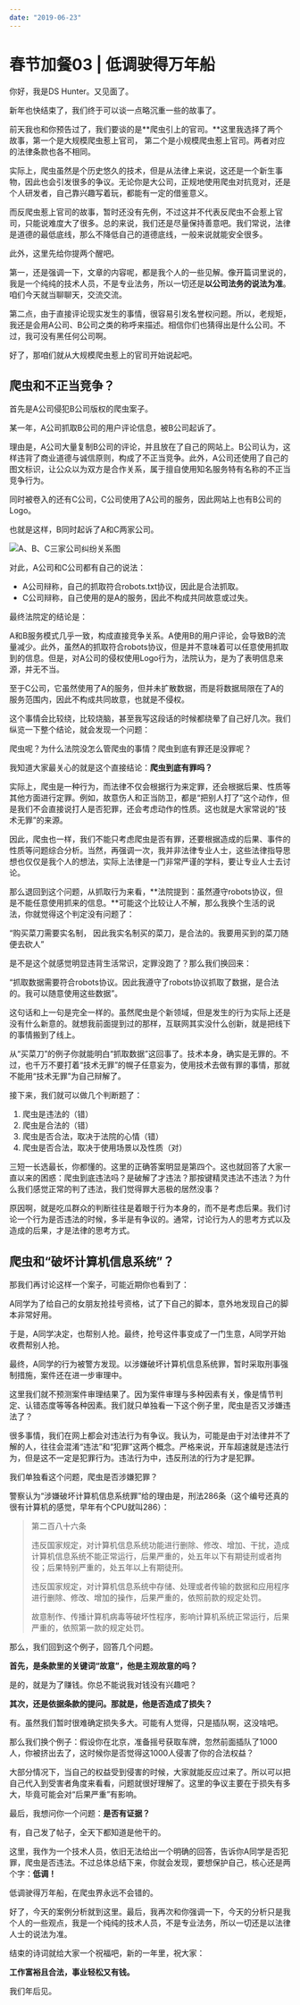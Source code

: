 ```yaml
---
date: "2019-06-23"
---  
```

      
# 春节加餐03 | 低调驶得万年船
你好，我是DS Hunter。又见面了。

新年也快结束了，我们终于可以谈一点略沉重一些的故事了。

前天我也和你预告过了，我们要谈的是**爬虫引上的官司。**这里我选择了两个故事，第一个是大规模爬虫惹上官司， 第二个是小规模爬虫惹上官司。两者对应的法律条款也各不相同。

实际上，爬虫虽然是个历史悠久的技术，但是从法律上来说，这还是一个新生事物，因此也会引发很多的争议。无论你是大公司，正规地使用爬虫对抗竞对，还是个人研发者，自己靠兴趣写着玩，都能有一定的借鉴意义。

而反爬虫惹上官司的故事，暂时还没有先例，不过这并不代表反爬虫不会惹上官司，只能说难度大了很多。总的来说，我们还是尽量保持善意吧。我们常说，法律是道德的最低底线，那么不降低自己的道德底线，一般来说就能安全很多。

此外，这里先给你提两个醒吧。

第一，还是强调一下，文章的内容呢，都是我个人的一些见解。像开篇词里说的，我是一个纯纯的技术人员，不是专业法务，所以一切还是**以公司法务的说法为准**。咱们今天就当聊聊天，交流交流。

第二点，由于直接评论现实发生的事情，很容易引发名誉权问题。所以，老规矩，我还是会用A公司、B公司之类的称呼来描述。相信你们也猜得出是什么公司。不过，我可没有黑任何公司啊。

<!-- [[[read_end]]] -->

好了，那咱们就从大规模爬虫惹上的官司开始说起吧。

## **爬虫和不正当竞争？**

首先是A公司侵犯B公司版权的爬虫案子。

某一年，A公司抓取B公司的用户评论信息，被B公司起诉了。

理由是，A公司大量复制B公司的评论，并且放在了自己的网站上。B公司认为，这样违背了商业道德与诚信原则，构成了不正当竞争。此外，A公司还使用了自己的图文标识，让公众以为双方是合作关系，属于擅自使用知名服务特有名称的不正当竞争行为。

同时被卷入的还有C公司，C公司使用了A公司的服务，因此网站上也有B公司的Logo。

也就是这样，B同时起诉了A和C两家公司。

![](/images/反爬虫兵法演绎20讲/03.特别放送/resourceimage468546ea6a1358a8f1009ea8366e6aa0a385.jpg "A、B、C三家公司纠纷关系图")

对此，A公司和C公司都有自己的说法：

* A公司辩称，自己的抓取符合robots.txt协议，因此是合法抓取。
* C公司辩称，自己使用的是A的服务，因此不构成共同故意或过失。

最终法院定的结论是：

A和B服务模式几乎一致，构成直接竞争关系。A使用B的用户评论，会导致B的流量减少。此外，虽然A的抓取符合robots协议，但是并不意味着可以任意使用抓取到的信息。但是，对A公司的侵权使用Logo行为，法院认为，是为了表明信息来源，并无不当。

至于C公司，它虽然使用了A的服务，但并未扩散数据，而是将数据局限在了A的服务范围内，因此不构成共同故意，也就是不侵权。

这个事情会比较绕，比较烧脑，甚至我写这段话的时候都绕晕了自己好几次。我们纵览一下整个结论，就会发现一个问题：

爬虫呢？为什么法院没怎么管爬虫的事情？爬虫到底有罪还是没罪呢？

我知道大家最关心的就是这个直接结论：**爬虫到底有罪吗？**

实际上，爬虫是一种行为，而法律不仅会根据行为来定罪，还会根据后果、性质等其他方面进行定罪。例如，故意伤人和正当防卫，都是“把别人打了”这个动作，但是我们不会直接说打人是否犯罪，还会考虑动作的性质。这也就是大家常说的“技术无罪”的来源。

因此，爬虫也一样，我们不能只考虑爬虫是否有罪，还要根据造成的后果、事件的性质等问题综合分析。当然，再强调一次，我并非法律专业人士，这些法律指导思想也仅仅是我个人的想法，实际上法律是一门非常严谨的学科，要让专业人士去讨论。

那么退回到这个问题，从抓取行为来看，**法院提到：虽然遵守robots协议，但是不能任意使用抓来的信息。**可能这个比较让人不解，那么我换个生活的说法，你就觉得这个判定没有问题了：

“购买菜刀需要实名制， 因此我实名制买的菜刀，是合法的。我要用买到的菜刀随便去砍人”

是不是这个就感觉明显违背生活常识，定罪没跑了？那么我们换回来：

“抓取数据需要符合robots协议。因此我遵守了robots协议抓取了数据，是合法的。我可以随意使用这些数据”。

这句话和上一句是完全一样的。虽然爬虫是个新领域，但是发生的行为实际上还是没有什么新意的。就想我前面提到过的那样，互联网其实没什么创新，就是把线下的事情搬到了线上。

从“买菜刀”的例子你就能明白“抓取数据”这回事了。技术本身，确实是无罪的。不过，也千万不要打着“技术无罪”的幌子任意妄为，使用技术去做有罪的事情，那就不能用“技术无罪”为自己辩解了。

接下来，我们就可以做几个判断题了：

1.  爬虫是违法的（错）
2.  爬虫是合法的（错）
3.  爬虫是否合法，取决于法院的心情（错）
4.  爬虫是否合法，取决于使用场景以及性质（对）

三短一长选最长，你都懂的。这里的正确答案明显是第四个。这也就回答了大家一直以来的困惑：爬虫到底违法吗？是破解了才违法？那按键精灵违法不违法？为什么我们感觉正常的判了违法，我们觉得罪大恶极的居然没事？

原因啊，就是吃瓜群众的判断往往是着眼于行为本身的，而不是考虑后果。我们讨论一个行为是否违法的时候，多半是有争议的。通常，讨论行为人的思考方式以及造成的后果，才是法律的思考方式。

## **爬虫和“破坏计算机信息系统”？**

那我们再讨论这样一个案子，可能近期你也看到了：

A同学为了给自己的女朋友抢挂号资格，试了下自己的脚本，意外地发现自己的脚本非常好用。

于是，A同学决定，也帮别人抢。最终，抢号这件事变成了一门生意，A同学开始收费帮别人抢。

最终，A同学的行为被警方发现。以涉嫌破坏计算机信息系统罪，暂时采取刑事强制措施，案件还在进一步审理中。

这里我们就不预测案件审理结果了。因为案件审理与多种因素有关，像是情节判定、认错态度等等各种因素。我们就只单独看一下这个例子里，爬虫是否又涉嫌违法了？

很多事情，我们在网上都会对违法行为有争议。我认为，可能是由于对法律并不了解的人，往往会混淆“违法”和“犯罪”这两个概念。严格来说，开车超速就是违法行为，但是这不一定是犯罪行为。违法行为中，违反刑法的行为才是犯罪。

我们单独看这个问题，爬虫是否涉嫌犯罪？

警察认为“涉嫌破坏计算机信息系统罪”给的理由是，刑法286条（这个编号还真的很有计算机的感觉，早年有个CPU就叫286）：

> 第二百八十六条  
>   
> 违反国家规定，对计算机信息系统功能进行删除、修改、增加、干扰，造成计算机信息系统不能正常运行，后果严重的，处五年以下有期徒刑或者拘役；后果特别严重的，处五年以上有期徒刑。  
>   
> 违反国家规定，对计算机信息系统中存储、处理或者传输的数据和应用程序进行删除、修改、增加的操作，后果严重的，依照前款的规定处罚。  
>   
> 故意制作、传播计算机病毒等破坏性程序，影响计算机系统正常运行，后果严重的，依照第一款的规定处罚。

那么，我们回到这个例子，回答几个问题。

**首先，是条款里的关键词“故意”，他是主观故意的吗？**

是的，就是为了赚钱。你总不能说我对钱没有兴趣吧？

**其次，还是依据条款的提问。那就是，他是否造成了损失？**

有。虽然我们暂时很难确定损失多大。可能有人觉得，只是插队啊，这没啥吧。

那么我们换个例子：假设你在北京，准备摇号获取车牌，忽然前面插队了1000人，你被挤出去了，这时候你是否觉得这1000人侵害了你的合法权益？

大部分情况下，当自己的权益受到侵害的时候，大家就能反应过来了。所以可以把自己代入到受害者角度来看看，问题就很好理解了。这里的争议主要在于损失有多大，毕竟可能会对“后果严重”有影响。

最后，我想问你一个问题：**是否有证据？**

有，自己发了帖子，全天下都知道是他干的。

这里，我作为一个技术人员，依旧无法给出一个明确的回答，告诉你A同学是否犯罪，爬虫是否违法。不过总体总结下来，你就会发现，要想保护自己，核心还是两个字：**低调！**

低调驶得万年船，在爬虫界永远不会错的。

好了，今天的案例分析就到这里。最后，我再次和你强调一下，今天的分析只是我个人的一些观点，我是一个纯纯的技术人员，不是专业法务，所以一切还是以法律人士的说法为准。

结束的诗词就给大家一个祝福吧，新的一年里，祝大家：

**工作富裕且合法，事业轻松又有钱。**

我们年后见。